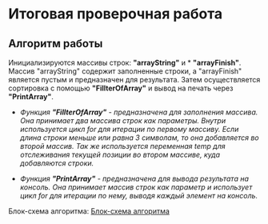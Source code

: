 # Итоговая проверочная работа
## Алгоритм работы
Инициализируются массивы строк: **"arrayString"** и * **"arrayFinish"**. Массив "arrayString" содержит заполненные строки, а "arrayFinish" является пустым и предназначен для результата. Затем осуществляется сортировка с помощью **"FillterOfArray"** и вывод на печать через **"PrintArray"**.

* *Функция **"FillterOfArray"** - предназначена для заполнения массива. Она принимает два массива строк как параметры. Внутри используется цикл for для итерации по первому массиву. Если длина строки меньше или равна 3 символам, то она добавляется во второй массив. Так же используется переменная temp для отслеживания текущей позиции во втором массиве, куда добавляются строки.*

* *Функция **"PrintArray"** - предназначена для вывода результата на консоль. Она принимает массив строк как параметр и использует цикл for для итерации по нему, выводя каждый элемент на консоль.*

Блок-схема алгоритма:
[Блок-схема алгоритма](block_diagram.jpg)
